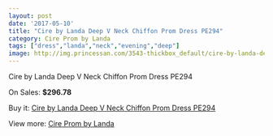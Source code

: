 ```yaml
---
layout: post
date: '2017-05-10'
title: "Cire by Landa Deep V Neck Chiffon Prom Dress PE294"
category: Cire Prom by Landa
tags: ["dress","landa","neck","evening","deep"]
image: http://img.princessan.com/3543-thickbox_default/cire-by-landa-deep-v-neck-chiffon-prom-dress-pe294.jpg
---
```

Cire by Landa Deep V Neck Chiffon Prom Dress PE294

On Sales: **$296.78**
<a href="https://www.princessan.com/en/cire-prom-by-landa/1630-cire-by-landa-deep-v-neck-chiffon-prom-dress-pe294.html"><amp-img layout="responsive" width="600" height="600" src="//img.princessan.com/3543-thickbox_default/cire-by-landa-deep-v-neck-chiffon-prom-dress-pe294.jpg" alt="Cire by Landa Deep V Neck Chiffon Prom Dress PE294 0" /></a>
<a href="https://www.princessan.com/en/cire-prom-by-landa/1630-cire-by-landa-deep-v-neck-chiffon-prom-dress-pe294.html"><amp-img layout="responsive" width="600" height="600" src="//img.princessan.com/3545-thickbox_default/cire-by-landa-deep-v-neck-chiffon-prom-dress-pe294.jpg" alt="Cire by Landa Deep V Neck Chiffon Prom Dress PE294 1" /></a>
<a href="https://www.princessan.com/en/cire-prom-by-landa/1630-cire-by-landa-deep-v-neck-chiffon-prom-dress-pe294.html"><amp-img layout="responsive" width="600" height="600" src="//img.princessan.com/3544-thickbox_default/cire-by-landa-deep-v-neck-chiffon-prom-dress-pe294.jpg" alt="Cire by Landa Deep V Neck Chiffon Prom Dress PE294 2" /></a>

Buy it: [Cire by Landa Deep V Neck Chiffon Prom Dress PE294](https://www.princessan.com/en/cire-prom-by-landa/1630-cire-by-landa-deep-v-neck-chiffon-prom-dress-pe294.html "Cire by Landa Deep V Neck Chiffon Prom Dress PE294")

View more: [Cire Prom by Landa](https://www.princessan.com/en/15-cire-prom-by-landa "Cire Prom by Landa")